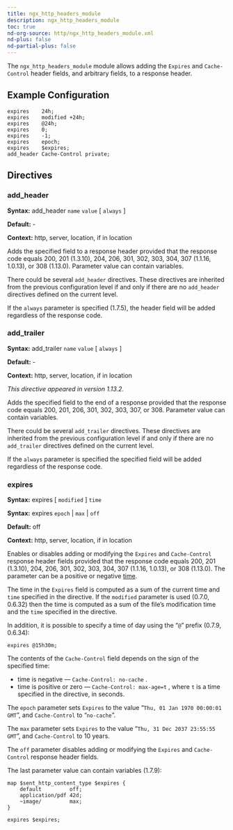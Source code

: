 ```yaml
---
title: ngx_http_headers_module
description: ngx_http_headers_module
toc: true
nd-org-source: http/ngx_http_headers_module.xml
nd-plus: false
nd-partial-plus: false
---
```



<!--
      ********************************************************************************
      🛑 WARNING: AUTOGENERATED FILE - DO NOT EDIT 🛑 This Markdown file was
      automatically generated from the source XML documentation. Any manual
      changes made directly to this file will be overwritten. To request or
      suggest changes, please edit the source XML files instead.
      https://github.com/nginx/nginx.org/tree/main/xml/en
      ********************************************************************************
      -->


The `ngx_http_headers_module` module allows adding
the `Expires` and `Cache-Control` header
fields, and arbitrary fields, to a response header.
## Example Configuration


```nginx
expires    24h;
expires    modified +24h;
expires    @24h;
expires    0;
expires    -1;
expires    epoch;
expires    $expires;
add_header Cache-Control private;

```

## Directives

### add_header

**Syntax:** add_header `name` `value` [ `always` ]

**Default:** -

**Context:** http, server, location, if in location


Adds the specified field to a response header provided that
the response code equals 200, 201 (1.3.10), 204, 206, 301, 302, 303, 304,
307 (1.1.16, 1.0.13), or 308 (1.13.0).
Parameter value can contain variables.

There could be several `add_header` directives.
These directives are inherited from the previous configuration level
if and only if there are no `add_header` directives
defined on the current level.

If the `always` parameter is specified (1.7.5),
the header field will be added regardless of the response code.
### add_trailer

**Syntax:** add_trailer `name` `value` [ `always` ]

**Default:** -

**Context:** http, server, location, if in location

_This directive appeared in version 1.13.2._


Adds the specified field to the end of a response provided that
the response code equals 200, 201, 206, 301, 302, 303, 307, or 308.
Parameter value can contain variables.

There could be several `add_trailer` directives.
These directives are inherited from the previous configuration level
if and only if there are no `add_trailer` directives
defined on the current level.

If the `always` parameter is specified
the specified field will be added regardless of the response code.
### expires

**Syntax:** expires [ `modified` ] `time`

**Syntax:** expires `epoch` | `max` | `off`

**Default:** off

**Context:** http, server, location, if in location


Enables or disables adding or modifying the `Expires`
and `Cache-Control` response header fields provided that
the response code equals 200, 201 (1.3.10), 204, 206, 301, 302, 303, 304,
307 (1.1.16, 1.0.13), or 308 (1.13.0).
The parameter can be a positive or negative
[time](/nginx/module-reference/../syntax).

The time in the `Expires` field is computed as a sum of the
current time and `time` specified in the directive.
If the `modified` parameter is used (0.7.0, 0.6.32)
then the time is computed as a sum of the file’s modification time and
the `time` specified in the directive.

In addition, it is possible to specify a time of day using
the “`@`” prefix (0.7.9, 0.6.34):

```nginx
expires @15h30m;

```


The contents of the `Cache-Control` field depends
on the sign of the specified time:

- time is negative — `Cache-Control: no-cache` .
- time is positive or zero — `Cache-Control: max-age=t` , where `t` is a time specified in the directive, in seconds.


The `epoch` parameter sets `Expires`
to the value “`Thu, 01 Jan 1970 00:00:01 GMT`”,
and `Cache-Control` to “`no-cache`”.

The `max` parameter sets `Expires`
to the value “`Thu, 31 Dec 2037 23:55:55 GMT`”,
and `Cache-Control` to 10 years.

The `off` parameter disables adding or modifying the
`Expires` and `Cache-Control` response
header fields.

The last parameter value can contain variables (1.7.9):

```nginx
map $sent_http_content_type $expires {
    default         off;
    application/pdf 42d;
    ~image/         max;
}

expires $expires;

```

